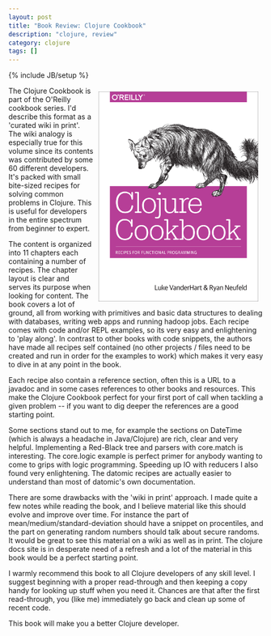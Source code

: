 ```yaml
---
layout: post
title: "Book Review: Clojure Cookbook"
description: "clojure, review"
category: clojure
tags: []
---
```

{% include JB/setup %}

<div style="float:right"><img style="padding: 10px" src="/assets/images/cookbook/cover.png"/></div>

The Clojure Cookbook is part of the O'Reilly cookbook series. I'd describe this format as a 'curated wiki in print'. The wiki analogy is especially true for this volume since its contents was contributed by some 60 different developers. It's packed with small bite-sized recipes for solving common problems in Clojure. This is useful for developers in the entire spectrum from beginner to expert.

The content is organized into 11 chapters each containing a number of recipes. The chapter layout is clear and serves its purpose when looking for content. The book covers a lot of ground, all from working with primitives and basic data structures to dealing with databases, writing web apps and running hadoop jobs. Each recipe comes with code and/or REPL examples, so its very easy and enlightening to 'play along'. In contrast to other books with code snippets, the authors have made all recipes self contained (no other projects / files need to be created and run in order for the examples to work) which makes it very easy to dive in at any point in the book.

Each recipe also contain a reference section, often this is a URL to a javadoc and in some cases references to other books and resources. This make the Clojure Cookbook perfect for your first port of call when tackling a given problem -- if you want to dig deeper the references are a good starting point.

Some sections stand out to me, for example the sections on DateTime (which is always a headache in Java/Clojure) are rich, clear and very helpful. Implementing a Red-Black tree and parsers with core.match is interesting. The core.logic example is perfect primer for anybody wanting to come to grips with logic programming. Speeding up IO with reducers I also found very enlightening. The datomic recipes are actually easier to understand than most of datomic's own documentation.

There are some drawbacks with the 'wiki in print' approach. I made quite a few notes while reading the book, and I believe material like this should evolve and improve over time. For instance the part of mean/medium/standard-deviation should have a snippet on procentiles, and the part on generating random numbers should talk about secure randoms. It would be great to see this material on a wiki as well as in print. The clojure docs site is in desperate need of a refresh and a lot of the material in this book would be a perfect starting point.

I warmly recommend this book to all Clojure developers of any skill level. I suggest beginning with a proper read-through and then keeping a copy handy for looking up stuff when you need it. Chances are that after the first read-through, you (like me) immediately go back and clean up some of recent code.

This book will make you a better Clojure developer.
